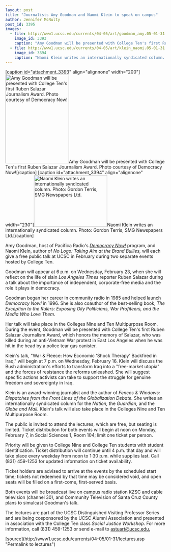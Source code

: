```yaml
---
layout: post
title: "Journalists Amy Goodman and Naomi Klein to speak on campus"
author: Jennifer McNulty
post_id: 3395
images:
  - file: http://www1.ucsc.edu/currents/04-05/art/goodman_amy.05-01-31.jpg
    image_id: 3393
    caption: "Amy Goodman will be presented with College Ten's first Ruben Salazar Journalism Award. Photo courtesy of Democracy Now!"
  - file: http://www1.ucsc.edu/currents/04-05/art/klein_naomi.05-01-31.jpg
    image_id: 3394
    caption: "Naomi Klein writes an internationally syndicated column. Photo: Gordon Terris, SMG Newspapers Ltd."
---
```


[caption id="attachment_3393" align="alignnone" width="200"]<a href="http://localhost/mysite/wp-content/uploads/2005/01/goodman_amy.05-01-31.jpg"><img class="size-full wp-image-3393" src="http://localhost/mysite/wp-content/uploads/2005/01/goodman_amy.05-01-31.jpg" alt="Amy Goodman will be presented with College Ten's first Ruben Salazar Journalism Award. Photo courtesy of Democracy Now!" width="200" height="278" /></a>Amy Goodman will be presented with College Ten's first Ruben Salazar Journalism Award. Photo courtesy of Democracy Now![/caption]
[caption id="attachment_3394" align="alignnone" width="230"]<a href="http://localhost/mysite/wp-content/uploads/2005/01/klein_naomi.05-01-31.jpg"><img class="size-full wp-image-3394" src="http://localhost/mysite/wp-content/uploads/2005/01/klein_naomi.05-01-31.jpg" alt="Naomi Klein writes an internationally syndicated column. Photo: Gordon Terris, SMG Newspapers Ltd." width="230" height="161" /></a>Naomi Klein writes an internationally syndicated column. Photo: Gordon Terris, SMG Newspapers Ltd.[/caption]
<a name="content" id="content"></a>
<p>
  Amy Goodman, host of Pacifica Radio's <i><a href="http://www.democracynow.org">Democracy Now!</a></i> program, and Naomi Klein, author of <i>No Logo: Taking Aim at the Brand Bullies,</i> will each give a free public talk at UCSC in February during two separate events hosted by College Ten.
</p>
<p>
  Goodman will appear at 6 p.m. on Wednesday, February 23, when she will reflect on the life of slain <i>Los Angeles Times</i> reporter Ruben Salazar during a talk about the importance of independent, corporate-free media and the role it plays in democracy.
</p>
<p>
  Goodman began her career in community radio in 1985 and helped launch <i>Democracy Now!</i> in 1996. She is also coauthor of the best-selling book, <i>The Exception to the Rulers: Exposing Oily Politicians, War Profiteers, and the Media Who Love Them.</i>
</p>
<p>
  Her talk will take place in the Colleges Nine and Ten Multipurpose Room. During the event, Goodman will be presented with College Ten's first Ruben Salazar Journalism Award, which honors the memory of Salazar, who was killed during an anti-Vietnam War protest in East Los Angeles when he was hit in the head by a police tear gas canister.
</p>
<p>
  Klein's talk, "War &amp; Fleece: How Economic 'Shock Therapy' Backfired in Iraq," will begin at 7 p.m. on Wednesday, February 16. Klein will discuss the Bush administration's efforts to transform Iraq into a "free-market utopia" and the forces of resistance the reforms unleashed. She will suggest specific actions activists can take to support the struggle for genuine freedom and sovereignty in Iraq.
</p>
<p>
  Klein is an award-winning journalist and the author of <i>Fences &amp; Windows: Dispatches from the Front Lines of the Globalization Debate.</i> She writes an internationally syndicated column for the <i>Nation,</i> the <i>Guardian,</i> and the <i>Globe and Mail.</i> Klein's talk will also take place in the Colleges Nine and Ten Multipurpose Room.
</p>
<p>
  The public is invited to attend the lectures, which are free, but seating is limited. Ticket distribution for both events will begin at noon on Monday, February 7, in Social Sciences 1, Room 104; limit one ticket per person.
</p>
<p>
  Priority will be given to College Nine and College Ten students with student identification. Ticket distribution will continue until 4 p.m. that day and will take place every weekday from noon to 1:30 p.m. while supplies last. Call (831) 459-1253 for updated information on ticket availability.
</p>
<p>
  Ticket holders are advised to arrive at the events by the scheduled start time; tickets not redeemed by that time may be considered void, and open seats will be filled on a first-come, first-served basis.
</p>
<p>
  Both events will be broadcast live on campus radio station KZSC and cable television (channel 30), and Community Television of Santa Cruz County plans to simulcast Goodman's talk.
</p>
<p>
  The lectures are part of the UCSC Distinguished Visiting Professor Series and are being cosponsored by the UCSC Alumni Association and presented in association with the College Ten class <i>Social Justice Workshop.</i> For more information, call (831) 459-1253 or send e-mail to <a href="mailto:astuart@ucsc.edu">astuart@ucsc.edu.</a><br>
</p>
[source](http://www1.ucsc.edu/currents/04-05/01-31/lectures.asp "Permalink to lectures")
